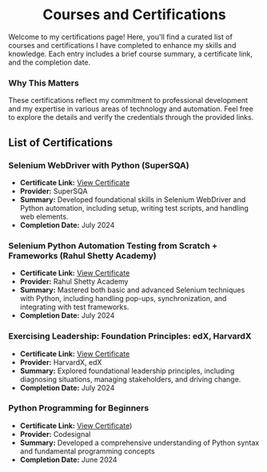 <h1 align='center'>Courses and Certifications</h1>

Welcome to my certifications page! Here, you'll find a curated list of courses and certifications I have completed to enhance my skills and knowledge. Each entry includes a brief course summary, a certificate link, and the completion date.

### Why This Matters
These certifications reflect my commitment to professional development and my expertise in various areas of technology and automation. Feel free to explore the details and verify the credentials through the provided links.

## List of Certifications

### Selenium WebDriver with Python (SuperSQA)
- **Certificate Link:** [View Certificate](URL-to-Certificate)
- **Provider:** SuperSQA
- **Summary:** Developed foundational skills in Selenium WebDriver and Python automation, including setup, writing test scripts, and handling web elements.
- **Completion Date:** July 2024

### Selenium Python Automation Testing from Scratch + Frameworks (Rahul Shetty Academy)
- **Certificate Link:** [View Certificate](URL-to-Certificate)
- **Provider:** Rahul Shetty Academy
- **Summary:** Mastered both basic and advanced Selenium techniques with Python, including handling pop-ups, synchronization, and integrating with test frameworks.
- **Completion Date:** July 2024

 ### **Exercising Leadership: Foundation Principles: edX, HarvardX**  
- **Certificate Link:** [View Certificate](https://courses.edx.org/certificates/60149bdfe7e54cd19c17586c5ff170a5?_gl=1*lzwmj9*_gcl_au*MzU5MDgxNzkxLjE3MjE5MjMxMTU.*_ga*MTQ0NTgzMzQ2Mi4xNzIxOTIzMTE1*_ga_D3KS4KMDT0*MTcyMjI4NjI4My44LjEuMTcyMjI4NjM4MS42MC4wLjA.)
- **Provider:** HarvardX, edX
- **Summary:** Explored foundational leadership principles, including diagnosing situations, managing stakeholders, and driving change.   
- **Completion Date:** July 2024
  
### **Python Programming for Beginners**  
- **Certificate Link:** [View Certificate](https://learn.codesignal.com/certificates/clv3ls31l000oevv8hmw44rk4/course-paths/6))
- **Provider:** Codesignal
- **Summary:** Developed a comprehensive understanding of Python syntax and fundamental programming concepts   
- **Completion Date:** June 2024
  
